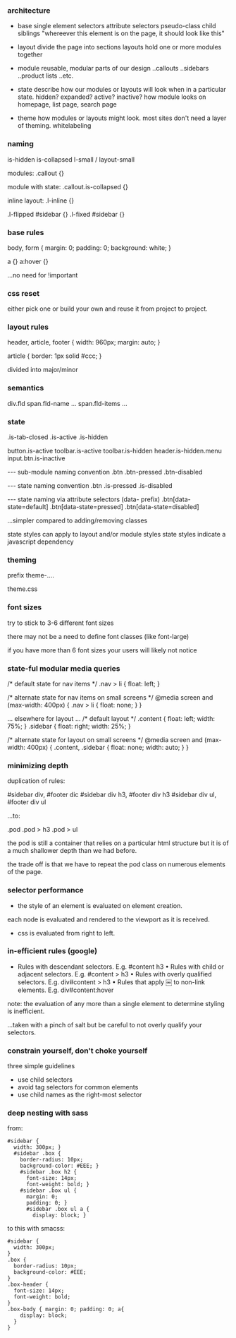 ### architecture

* base
  single element selectors
  attribute selectors
  pseudo-class
  child
  siblings
  "whereever this element is on the page, it should look like this"

* layout
  divide the page into sections
  layouts hold one or more modules together

* module
  reusable, modular parts of our design
  ..callouts
  ..sidebars
  ..product lists
  ..etc.

* state
  describe how our modules or layouts will look when in a particular
  state.
  hidden? expanded?
  active? inactive?
  how module looks on homepage, list page, search page

* theme
  how modules or layouts might look.
  most sites don't need a layer of theming.
  whitelabeling

### naming

  is-hidden
  is-collapsed
  l-small / layout-small

  modules:
  .callout {}

  module with state:
  .callout.is-collapsed {}

  inline layout:
  .l-inline {}

  .l-flipped #sidebar {}
  .l-fixed #sidebar {}

### base rules

  body, form {
    margin: 0;
    padding: 0;
    background: white;
  }

  a {}
  a:hover {}

  ...no need for !important

### css reset

  either pick one or build your own and reuse it from project to
  project.

### layout rules

  header, article, footer {
    width: 960px;
    margin: auto;
  }

  article {
    border: 1px solid #ccc;
  }

  divided into major/minor

### semantics

  div.fld
    span.fld-name
      ...
    span.fld-items
      ...

### state

  .is-tab-closed
  .is-active
  .is-hidden

  button.is-active
  toolbar.is-active
  toolbar.is-hidden
  header.is-hidden.menu
  input.btn.is-inactive

  --- sub-module naming convention
  .btn
  .btn-pressed
  .btn-disabled

  --- state naming convention
  .btn
  .is-pressed
  .is-disabled

  --- state naming via attribute selectors (data- prefix)
  .btn[data-state=default]
  .btn[data-state=pressed]
  .btn[data-state=disabled]

  ...simpler compared to adding/removing classes

  state styles can apply to layout and/or module styles
  state styles indicate a javascript dependency

### theming

  prefix theme-....

  theme.css

### font sizes

  try to stick to 3-6 different font sizes

  there may not be a need to define font classes (like font-large)

  if you have more than 6 font sizes your users will likely not notice

### state-ful modular media queries

  /* default state for nav items */
  .nav > li {
    float: left;
  }

  /* alternate state for nav items on small screens */
  @media screen and (max-width: 400px) {
    .nav > li { float: none; }
  }

  ... elsewhere for layout ...
  /* default layout */
  .content {
    float: left;
    width: 75%; }
  .sidebar {
    float: right;
    width: 25%; }

  /* alternate state for layout on small screens */
  @media screen and (max-width: 400px) {
    .content, .sidebar {
      float: none;
      width: auto;
    }
  }

### minimizing depth

  duplication of rules:

  #sidebar div, #footer dic
  #sidebar div h3, #footer div h3
  #sidebar div ul, #footer div ul

  ...to:

  .pod
  .pod > h3
  .pod > ul

  the pod is still a container that relies on a particular html
  structure but it is of a much shallower depth than we had before.

  the trade off is that we have to repeat the pod class on numerous
  elements of the page.

### selector performance

* the style of an element is evaluated on element creation.

each node is evaluated and rendered to the viewport as it is received.

* css is evaluated from right to left.

### in-efficient rules (google)

* Rules with descendant selectors. E.g. #content h3
• Rules with child or adjacent selectors. E.g. #content > h3
• Rules with overly qualified selectors. E.g. div#content > h3
• Rules that apply ￼ to non-link elements. E.g. div#content:hover

note: the evaluation of any more than a single element to determine
styling is inefficient.

...taken with a pinch of salt but be careful to not overly qualify your
selectors.

### constrain yourself, don't choke yourself

three simple guidelines

* use child selectors
* avoid tag selectors for common elements
* use child names as the right-most selector

### deep nesting with sass

from:

    #sidebar {
      width: 300px; }
      #sidebar .box {
        border-radius: 10px;
        background-color: #EEE; }
        #sidebar .box h2 {
          font-size: 14px;
          font-weight: bold; }
        #sidebar .box ul {
          margin: 0;
          padding: 0; }
          #sidebar .box ul a {
            display: block; }

to this with smacss:

    #sidebar {
      width: 300px;
    }
    .box {
      border-radius: 10px;
      background-color: #EEE;
    }
    .box-header {
      font-size: 14px;
      font-weight: bold;
    }
    .box-body { margin: 0; padding: 0; a{
        display: block;
      }
    }


